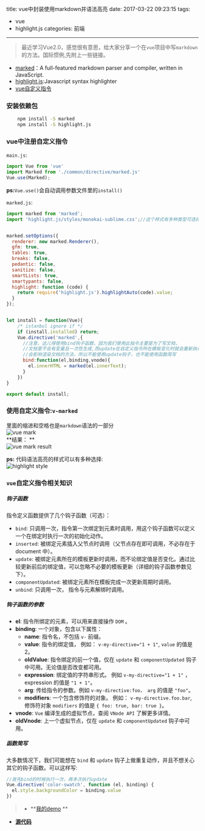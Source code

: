 title: vue中封装使用markdown并语法高亮
date: 2017-03-22 09:23:15
tags: 
- vue
- highlight.js
categories: 前端
---
>最近学习Vue2.0，感觉很有意思，给大家分享一个在`vue`项目中写`markdown`的方法。国际惯例,先附上一些链接。  

- [marked](https://github.com/chjj/marked)：A full-featured markdown parser and compiler, written in JavaScript.
- [highlight.js](https://github.com/isagalaev/highlight.js/):Javascript syntax highlighter
- [vue自定义指令](http://cn.vuejs.org/v2/guide/custom-directive.html)

### 安装依赖包
``` bash
    npm install -S marked
    npm install -S highlight.js
```
### vue中注册自定义指令
`main.js`:
``` javascript
import Vue from 'vue'
import Marked from './common/directive/marked.js'
Vue.use(Marked);
```
**ps:**`Vue.use()`会自动调用参数文件里的`install()`
<!-- more -->
`marked.js`:
``` javascript
import marked from 'marked';
import 'highlight.js/styles/monokai-sublime.css';//这个样式有多种类型可选择


marked.setOptions({
  renderer: new marked.Renderer(),
  gfm: true,
  tables: true,
  breaks: false,
  pedantic: false,
  sanitize: false,
  smartLists: true,
  smartypants: false,
  highlight: function (code) {
    return require('highlight.js').highlightAuto(code).value;
  }
});


let install = function(Vue){
    /* istanbul ignore if */
    if (install.installed) return;
    Vue.directive('marked',{
      //注意，这儿得使用bind钩子函数，因为我们使用此指令主要是为了写文档，
      //文档里不会有变量且一次性生成,而update在自定义指令所在模板变化时就会重新执行，
      //会影响渲染文档的方法，所以不能使用update钩子，也不能使用函数简写
      bind:function(el,binding,vnode){
        el.innerHTML = marked(el.innerText);
      }
    })
}

export default install;
```
### 使用自定义指令:`v-marked`
里面的缩进和空格也是`markdown`语法的一部分  
![vue mark](https://tang-blog-1257996120.cos-website.ap-chengdu.myqcloud.com/vue_mark.png)  
**结果： **   
![vue mark result](https://tang-blog-1257996120.cos-website.ap-chengdu.myqcloud.com/vue_mark_result.png)  

**ps:**
代码语法高亮的样式可以有多种选择:  
![highlight style](https://tang-blog-1257996120.cos-website.ap-chengdu.myqcloud.com/highlight.png)

### `vue`自定义指令相关知识

##### 钩子函数

指令定义函数提供了几个钩子函数（可选）：  

- `bind`: 只调用一次，指令第一次绑定到元素时调用，用这个钩子函数可以定义一个在绑定时执行一次的初始化动作。
- `inserted`: 被绑定元素插入父节点时调用（父节点存在即可调用，不必存在于 document 中）。
- `update`: 被绑定元素所在的模板更新时调用，而不论绑定值是否变化。通过比较更新前后的绑定值，可以忽略不必要的模板更新（详细的钩子函数参数见下）。
- `componentUpdated`: 被绑定元素所在模板完成一次更新周期时调用。
- `unbind`: 只调用一次， 指令与元素解绑时调用。

##### 钩子函数的参数
- **el**: 指令所绑定的元素，可以用来直接操作 `DOM` 。
- **binding**: 一个对象，包含以下属性：
    + **name**: 指令名，不包括 `v-` 前缀。
    + **value**: 指令的绑定值， 例如： `v-my-directive="1 + 1"`, `value` 的值是 2。
    + **oldValue**: 指令绑定的前一个值，仅在 `update` 和 `componentUpdated` 钩子中可用。无论值是否改变都可用。
    + **expression**: 绑定值的字符串形式。 例如 `v-my-directive="1 + 1"` ， expression 的值是 `"1 + 1"`。
    + **arg**: 传给指令的参数。例如 `v-my-directive:foo， arg` 的值是 `"foo"`。
    + **modifiers**: 一个包含修饰符的对象。 例如： `v-my-directive.foo.bar`, 修饰符对象 `modifiers` 的值是 `{ foo: true, bar: true }`。
- **vnode**: `Vue` 编译生成的虚拟节点，查阅 `VNode API` 了解更多详情。
- **oldVnode**: 上一个虚拟节点，仅在 `update` 和 `componentUpdated` 钩子中可用。

##### 函数简写
大多数情况下，我们可能想在 `bind` 和 `update` 钩子上做重复动作，并且不想关心其它的钩子函数。可以这样写:
``` js
//首先bind的时候执行一次，再多次执行update
Vue.directive('color-swatch', function (el, binding) {
  el.style.backgroundColor = binding.value
})
```

>- **[我的demo](https://jintangwang.github.io/hello-vue/dist/#/my)  **  
- **[源代码](https://github.com/jintangWang/hello-vue)**
